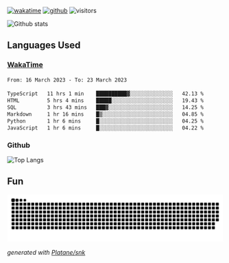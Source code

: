 [![wakatime](https://wakatime.com/badge/user/82c377cd-a54c-404c-b7df-177b313ca539.svg)](https://wakatime.com/@82c377cd-a54c-404c-b7df-177b313ca539)
[![github](https://img.shields.io/github/followers/xinthose?logo=github&style=plastic)](https://github.com/alanhamlett?tab=followers)
![visitors](https://visitor-badge.glitch.me/badge?page_id=xinthose&left_color=green&right_color=red)

![Github stats](https://github-readme-stats.vercel.app/api?username=xinthose&show_icons=true&theme=radical&count_private=true)

## Languages Used

### [WakaTime](https://wakatime.com/)
<!--START_SECTION:waka-->

```text
From: 16 March 2023 - To: 23 March 2023

TypeScript   11 hrs 1 min    ██████████▓░░░░░░░░░░░░░░   42.13 %
HTML         5 hrs 4 mins    █████░░░░░░░░░░░░░░░░░░░░   19.43 %
SQL          3 hrs 43 mins   ███▓░░░░░░░░░░░░░░░░░░░░░   14.25 %
Markdown     1 hr 16 mins    █▒░░░░░░░░░░░░░░░░░░░░░░░   04.85 %
Python       1 hr 6 mins     █░░░░░░░░░░░░░░░░░░░░░░░░   04.25 %
JavaScript   1 hr 6 mins     █░░░░░░░░░░░░░░░░░░░░░░░░   04.22 %
```

<!--END_SECTION:waka-->

### Github

![Top Langs](https://github-readme-stats.vercel.app/api/top-langs/?username=xinthose)

## Fun
![github contribution grid snake animation](https://raw.githubusercontent.com/xinthose/xinthose/output/github-contribution-grid-snake.svg)

_generated with [Platane/snk](https://github.com/Platane/snk)_
